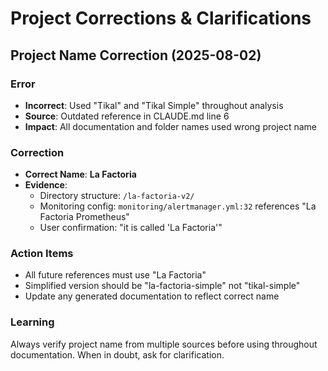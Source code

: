# Project Corrections & Clarifications

## Project Name Correction (2025-08-02)

### Error
- **Incorrect**: Used "Tikal" and "Tikal Simple" throughout analysis
- **Source**: Outdated reference in CLAUDE.md line 6
- **Impact**: All documentation and folder names used wrong project name

### Correction  
- **Correct Name**: **La Factoria**
- **Evidence**: 
  - Directory structure: `/la-factoria-v2/`
  - Monitoring config: `monitoring/alertmanager.yml:32` references "La Factoria Prometheus"
  - User confirmation: "it is called 'La Factoria'"

### Action Items
- All future references must use "La Factoria"
- Simplified version should be "la-factoria-simple" not "tikal-simple"
- Update any generated documentation to reflect correct name

### Learning
Always verify project name from multiple sources before using throughout documentation. When in doubt, ask for clarification.